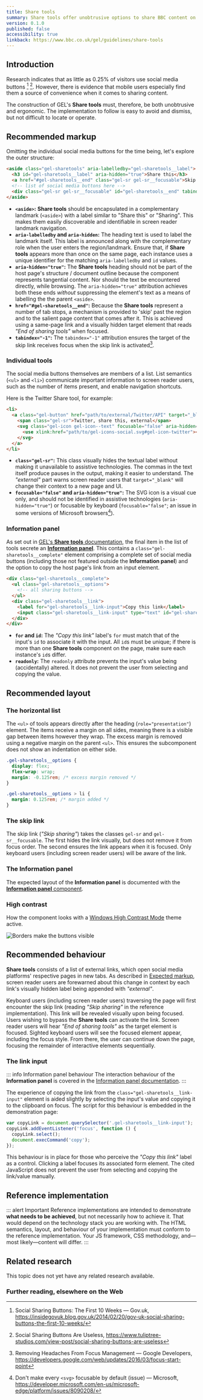 ```yaml
---
title: Share tools
summary: Share tools offer unobtrusive options to share BBC content on social media
version: 0.1.0
published: false
accessibility: true
linkback: https://www.bbc.co.uk/gel/guidelines/share-tools
---
```


## Introduction

Research indicates that as little as 0.25% of visitors use social media buttons [^1] [^2]. However, there is evidence that mobile users especially find them a source of convenience when it comes to sharing content.

The construction of GEL's **Share tools** must, therefore, be both unobtrusive and ergonomic. The implementation to follow is easy to avoid and dismiss, but not difficult to locate or operate.

## Recommended markup

Omitting the individual social media buttons for the time being, let's explore the outer structure:

```html
<aside class="gel-sharetools" aria-labelledby="gel-sharetools__label">
  <h3 id="gel-sharetools__label" aria-hidden="true">Share this</h3>
  <a href="#gel-sharetools__end" class="gel-sr gel-sr__focusable">Skip sharing</a>
  <!-- list of social media buttons here -->
  <div class="gel-sr gel-sr__focusable" id="gel-sharetools__end" tabindex="-1">End of sharing tools</div>
</aside>
```

* **`<aside>`:** **Share tools** should be encapsulated in a complementary landmark (`<aside>`) with a label similar to "Share this" or "Sharing". This makes them easily discoverable and identifiable in screen reader landmark navigation.
* **`aria-labelledby` and `aria-hidden`:** The heading text is used to label the landmark itself. This label is announced along with the complementary role when the user enters the region/landmark. Ensure that, if **Share tools** appears more than once on the same page, each instance uses a unique identifier for the matching `aria-labelledby` and `id` values. 
* **`aria-hidden="true"`:** The **Share tools** heading should not be part of the host page's structure / document outline because the component represents tangential content. Nor should the text be encountered directly, while browsing. The `aria-hidden="true"` attribution achieves both these ends _without_ suppressing the element's text as a means of labelling the the parent `<aside>`.
* **`href="#gel-sharetools__end"`:** Because the **Share tools** represent a number of tab stops, a mechanism is provided to 'skip' past the region and to the salient page content that comes after it. This is achieved using a same-page link and a visually hidden target element that reads _"End of sharing tools"_ when focused.
* **`tabindex="-1"`:** The `tabindex="-1"` attribution ensures the target of the skip link receives focus when the skip link is activated[^3].

### Individual tools

The social media buttons themselves are members of a list. List semantics (`<ul>` and `<li>`) communicate important information to screen reader users, such as the number of items present, and enable navigation shortcuts.

Here is the Twitter Share tool, for example:

```html
<li>
  <a class="gel-button" href="path/to/external/Twitter/API" target="_blank">
    <span class="gel-sr">Twitter, share this, external</span>
    <svg class="gel-icon gel-icon--text" focusable="false" aria-hidden="true">
      <use xlink:href="path/to/gel-icons-social.svg#gel-icon-twitter"></use>
    </svg>
  </a>
</li>
```

* **`class="gel-sr"`:** This class visually hides the textual label without making it unavailable to assistive technologies. The commas in the text itself produce pauses in the output, making it easier to understand. The _"external"_ part warns screen reader users that `target="_blank"` will change their context to a new page and UI.
* **`focusable="false"` and `aria-hidden="true"`:** The SVG icon is a visual cue only, and should not be identified in assistive technologies (`aria-hidden="true"`) or focusable by keyboard (`focusable="false"`; an issue in some versions of Microsoft browsers[^4]).

### Information panel

As set out in [GEL's **Share tools** documentation](https://www.bbc.co.uk/gel/guidelines/share-tools), the final item in the list of tools secrete an [**Information panel**](../info-panels). This contains a `class="gel-sharetools__complete"` element comprising a complete set of social media buttons (including those not featured outside the **Information panel**) and the option to copy the host page's link from an input element.

```html
<div class="gel-sharetools__complete">
  <ul class="gel-sharetools__options">
    <!-- all sharing buttons -->
  </ul>
  <div class="gel-sharetools__link">
    <label for="gel-sharetools__link-input">Copy this link</label>
    <input class="gel-sharetools__link-input" type="text" id="gel-sharetools__link-input" value="http://bbc.in/3x4mp1e" readonly />
  </div>
</div>
```

* **`for` and `id`:** The _"Copy this link"_ label's `for` must match that of the input's `id` to associate it with the input. All `id`s must be unique; if there is more than one **Share tools** component on the page, make sure each instance's `id`s differ.
* **`readonly`:** The `readonly` attribute prevents the input's value being (accidentally) altered. It does not prevent the user from selecting and copying the value.

## Recommended layout

### The horizontal list

The `<ul>` of tools appears directly after the heading (`role="presentation"`) element. The items receive a margin on all sides, meaning there is a visible gap between items however they wrap. The excess margin is removed using a negative margin on the parent `<ul>`. This ensures the subcomponent does not show an indentation on either side.

```css
.gel-sharetools__options {
  display: flex;
  flex-wrap: wrap;
  margin: -0.125rem; /* excess margin removed */
}

.gel-sharetools__options > li {
  margin: 0.125rem; /* margin added */
}
```

### The skip link

The skip link (_"Skip sharing"_) takes the classes `gel-sr` and `gel-sr__focusable`. The first hides the link visually, but does not remove it from focus order. The second ensures the link appears _when_ it is focused. Only keyboard users (including screen reader users) will be aware of the link.

### The Information panel

The expected layout of the **Information panel** is documented with the [**Information panel** component](../info-panel).

### High contrast

How the component looks with a [Windows High Contrast Mode](https://support.microsoft.com/en-gb/help/13862/windows-use-high-contrast-mode) theme active. 

![Borders make the buttons visible]({{site.basedir}}static/images/hcm_share_tools.png)

## Recommended behaviour

**Share tools** consists of a list of external links, which open social media platforms' respective pages in new tabs. As described in [Expected markup](#expected-markup), screen reader users are forewarned about this change in context by each link's visually hidden label being appended with _"external"_.

Keyboard users (including screen reader users) traversing the page will first encounter the skip link (reading _"Skip sharing"_ in the reference implementation). This link will be revealed visually upon being focused. Users wishing to bypass the **Share tools** can activate the link. Screen reader users will hear _"End of sharing tools"_ as the target element is focused. Sighted keyboard users will see the focused element appear, including the focus style. From there, the user can continue down the page, focusing the remainder of interactive elements sequentially.

### The link input

::: info Information panel behaviour
The interaction behaviour of the **Information panel** is covered in the [Information panel documentation](../info-panel).
:::

The experience of copying the link from the `class="gel-sharetools__link-input"` element is aided slightly by selecting the input's value and copying it to the clipboard on focus. The script for this behaviour is embedded in the demonstration page:

```js
var copyLink = document.querySelector('.gel-sharetools__link-input');
copyLink.addEventListener('focus', function () {
  copyLink.select();
  document.execCommand('copy');
});
```

This behaviour is in place for those who perceive the _"Copy this link"_ label as a control. Clicking a label focuses its associated form element. The cited JavaScript does not prevent the user from selecting and copying the link/value manually.

## Reference implementation

::: alert Important
Reference implementations are intended to demonstrate **what needs to be achieved**, but not necessarily how to achieve it. That would depend on the technology stack you are working with. The HTML semantics, layout, and behaviour of your implementation must conform to the reference implementation. Your JS framework, CSS methodology, and—most likely—content will differ.
:::

<include src="components/demos/share-tools.html">

<cta label="Open in new window" href="../demos/share-tools/">

## Related research

This topic does not yet have any related research available.

### Further reading, elsewhere on the Web

[^1]: Social Sharing Buttons: The First 10 Weeks — Gov.uk, <https://insidegovuk.blog.gov.uk/2014/02/20/gov-uk-social-sharing-buttons-the-first-10-weeks/>
[^2]: Social Sharing Buttons Are Useless, <https://www.tuliptree-studios.com/view-post/social-sharing-buttons-are-useless>
[^3]: Removing Headaches From Focus Management — Google Developers, <https://developers.google.com/web/updates/2016/03/focus-start-point>
[^4]: Don't make every `<svg>` focusable by default (issue) — Microsoft, <https://developer.microsoft.com/en-us/microsoft-edge/platform/issues/8090208/>